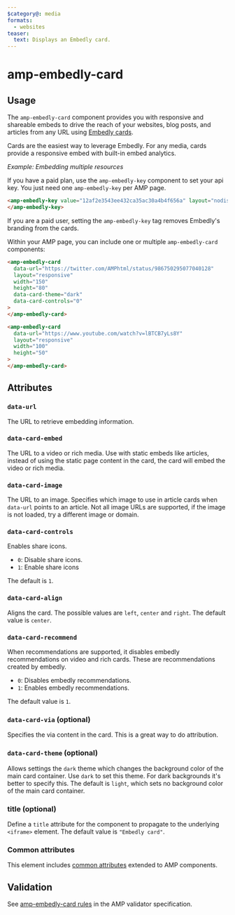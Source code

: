 ```yaml
---
$category@: media
formats:
  - websites
teaser:
  text: Displays an Embedly card.
---
```


# amp-embedly-card

## Usage

The `amp-embedly-card` component provides you with responsive and shareable embeds to drive the reach of your websites,
blog posts, and articles from any URL using [Embedly cards](http://docs.embed.ly/docs/cards).

Cards are the easiest way to leverage Embedly. For any media, cards provide a responsive embed with built-in embed analytics.

_Example: Embedding multiple resources_

If you have a paid plan, use the `amp-embedly-key` component to set your api key.
You just need one `amp-embedly-key` per AMP page.

```html
<amp-embedly-key value="12af2e3543ee432ca35ac30a4b4f656a" layout="nodisplay">
</amp-embedly-key>
```

If you are a paid user, setting the `amp-embedly-key` tag removes Embedly's branding from the cards.

Within your AMP page, you can include one or multiple `amp-embedly-card` components:

```html
<amp-embedly-card
  data-url="https://twitter.com/AMPhtml/status/986750295077040128"
  layout="responsive"
  width="150"
  height="80"
  data-card-theme="dark"
  data-card-controls="0"
>
</amp-embedly-card>

<amp-embedly-card
  data-url="https://www.youtube.com/watch?v=lBTCB7yLs8Y"
  layout="responsive"
  width="100"
  height="50"
>
</amp-embedly-card>
```

## Attributes

### `data-url`

The URL to retrieve embedding information.

### `data-card-embed`

The URL to a video or rich media. Use with static embeds like articles, instead
of using the static page content in the card, the card will embed the video or
rich media.

### `data-card-image`

The URL to an image. Specifies which image to use in article cards when
`data-url` points to an article. Not all image URLs are supported, if the image
is not loaded, try a different image or domain.

### `data-card-controls`

Enables share icons.

-   `0`: Disable share icons.
-   `1`: Enable share icons

The default is `1`.

### `data-card-align`

Aligns the card. The possible values are `left`, `center` and `right`. The
default value is `center`.

### `data-card-recommend`

When recommendations are supported, it disables embedly recommendations on video
and rich cards. These are recommendations created by embedly.

-   `0`: Disables embedly recommendations.
-   `1`: Enables embedly recommendations.

The default value is `1`.

### `data-card-via` (optional)

Specifies the via content in the card. This is a great way to do attribution.

### `data-card-theme` (optional)

Allows settings the `dark` theme which changes the background color of the main
card container. Use `dark` to set this theme. For dark backgrounds it's better
to specify this. The default is `light`, which sets no background color of the
main card container.

### title (optional)

Define a `title` attribute for the component to propagate to the underlying `<iframe>` element. The default value is `"Embedly card"`.

### Common attributes

This element includes [common attributes](https://amp.dev/documentation/guides-and-tutorials/learn/common_attributes)
extended to AMP components.

## Validation

See [amp-embedly-card rules](https://github.com/ampproject/amphtml/blob/main/extensions/amp-embedly-card/validator-amp-embedly-card.protoascii) in the AMP validator specification.
